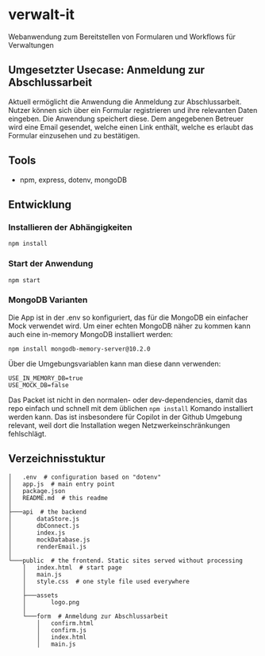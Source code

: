 # verwalt-it
Webanwendung zum Bereitstellen von Formularen und Workflows für Verwaltungen

## Umgesetzter Usecase: Anmeldung zur Abschlussarbeit

Aktuell ermöglicht die Anwendung die Anmeldung zur Abschlussarbeit. Nutzer können sich über ein Formular registrieren und ihre relevanten Daten eingeben. Die Anwendung speichert diese. Dem angegebenen Betreuer wird eine Email gesendet, welche einen Link enthält, welche es erlaubt das Formular einzusehen und zu bestätigen.

## Tools
* npm, express, dotenv, mongoDB

## Entwicklung

### Installieren der Abhängigkeiten

```
npm install
```

### Start der Anwendung
```
npm start
```

### MongoDB Varianten
Die App ist in der .env so konfiguriert, das für die MongoDB ein einfacher Mock verwendet wird.
Um einer echten MongoDB näher zu kommen kann auch eine in-memory MongoDB installiert werden:
```
npm install mongodb-memory-server@10.2.0
```
Über die Umgebungsvariablen kann man diese dann verwenden:
```
USE_IN_MEMORY_DB=true
USE_MOCK_DB=false
```
Das Packet ist nicht in den normalen- oder dev-dependencies, damit das repo einfach und schnell mit
dem üblichen `npm install` Komando installiert werden kann. Das ist insbesondere für Copilot in der Github Umgebung relevant, weil dort die Installation wegen Netzwerkeinschränkungen fehlschlägt.

## Verzeichnisstuktur

```
│   .env  # configuration based on "dotenv"
│   app.js  # main entry point
│   package.json
│   README.md  # this readme
│
├───api  # the backend
│       dataStore.js
│       dbConnect.js
│       index.js
│       mockDatabase.js
│       renderEmail.js
│
└───public  # the frontend. Static sites served without processing
    │   index.html  # start page
    │   main.js
    │   style.css  # one style file used everywhere
    │
    ├───assets
    │       logo.png
    │
    └───form  # Anmeldung zur Abschlussarbeit
        │   confirm.html
        │   confirm.js
        │   index.html
        │   main.js
```
